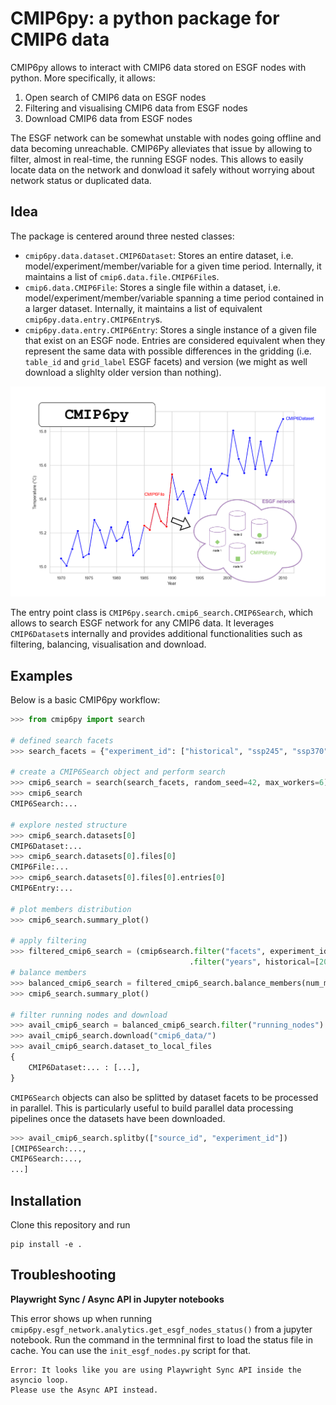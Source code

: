 # CMIP6py: a python package for CMIP6 data

CMIP6py allows to interact with CMIP6 data stored on ESGF nodes with python. More specifically, it allows:
1. Open search of CMIP6 data on ESGF nodes
2. Filtering and visualising CMIP6 data from ESGF nodes
3. Download CMIP6 data from ESGF nodes

The ESGF network can be somewhat unstable with nodes going offline and data becoming unreachable. CMIP6Py alleviates that issue by allowing to filter, almost in real-time, the running ESGF nodes. This allows to easily locate data on the network and donwload it safely without worrying about network status or duplicated data.

## Idea

The package is centered around three nested classes:
- `cmip6py.data.dataset.CMIP6Dataset`: Stores an entire dataset, i.e. model/experiment/member/variable for a given time period. Internally, it maintains a list of `cmip6.data.file.CMIP6File`s.
- `cmip6.data.CMIP6File`: Stores a single file within a dataset, i.e. model/experiment/member/variable spanning a time period contained in a larger dataset. Internally, it maintains a list of equivalent `cmip6py.data.entry.CMIP6Entry`s.
- `cmip6py.data.entry.CMIP6Entry`: Stores  a single instance of a given file that exist on an ESGF node. Entries are considered equivalent when they represent the same data with possible differences in the gridding (i.e. `table_id` and `grid_label` ESGF facets) and version (we might as well download a slighlty older version than nothing).

![class organisation overview](./imgs/classes_org.png "Organisation of CMIP6py main classes")

The entry point class is `CMIP6py.search.cmip6_search.CMIP6Search`, which allows to search ESGF network for any CMIP6 data. It leverages `CMIP6Dataset`s internally and provides additional functionalities such as filtering, balancing, visualisation and download. 

## Examples

Below is a basic CMIP6py workflow:
```python
>>> from cmip6py import search

# defined search facets
>>> search_facets = {"experiment_id": ["historical", "ssp245", "ssp370"], "source_id": ["EC-Earth3", "MPI-ESM1-2-HR"], "variable": ["tas", "tos", "zg"], "table_id": ["Eday", "day", "Oday"]}

# create a CMIP6Search object and perform search
>>> cmip6_search = search(search_facets, random_seed=42, max_workers=6)
>>> cmip6_search
CMIP6Search:...

# explore nested structure
>>> cmip6_search.datasets[0]
CMIP6Dataset:...
>>> cmip6_search.datasets[0].files[0]
CMIP6File:...
>>> cmip6_search.datasets[0].files[0].entries[0]
CMIP6Entry:...

# plot members distribution
>>> cmip6_search.summary_plot()

# apply filtering
>>> filtered_cmip6_search = (cmip6search.filter("facets", experiment_id=["historical", "ssp245"]) # only historical and SSP-2.45
                                        .filter("years", historical=[2010, 2015], projections=[2015, 2021])) # select years
# balance members 
>>> balanced_cmip6_search = filtered_cmip6_search.balance_members(num_members=4, tolerance=2)
>>> cmip6_search.summary_plot()

# filter running nodes and download
>>> avail_cmip6_search = balanced_cmip6_search.filter("running_nodes")
>>> avail_cmip6_search.download("cmip6_data/")
>>> avail_cmip6_search.dataset_to_local_files
{
    CMIP6Dataset:... : [...],
}
```

`CMIP6Search` objects can also be splitted by dataset facets to be processed in parallel. This is particularly useful to build parallel data processing pipelines once the datasets have been downloaded.

```python
>>> avail_cmip6_search.splitby(["source_id", "experiment_id"])
[CMIP6Search:...,
CMIP6Search:...,
...]
```

## Installation

Clone this repository and run
```
pip install -e .
```

## Troubleshooting

**Playwright Sync / Async API in Jupyter notebooks**

This error shows up when running `cmip6py.esgf_network.analytics.get_esgf_nodes_status()` from a jupyter notebook. Run the command in the termninal first to load the status file in cache. You can use the `init_esgf_nodes.py` script for that.
```
Error: It looks like you are using Playwright Sync API inside the asyncio loop.
Please use the Async API instead.
```




<!-- **`cmip6py.data.file.CMIP6File`**

This class ensures that we do not lose any data. A `CMIP6File` contains all equivalent CMIP6 files on ESGF, i.e. files that have the same `source_id`, `experiment_id`, `member_id`, `variable`, `start_date`, and `end_date`. Other facets may differ. The equivalent files informations are stored in a dataframe.
```
cmip6_file.name 
>>> {source_id}_{experiment_id}_{member_id}_{variable}_{start_date}-{end_date}

cmip6_file.df
>>> pd.DataFrame({
    source_id: ...,
    experiment_id: ...,
    member_id: ...,
    variable: ...,
    start_date: ...,
    end_date: ...,
    varying_facet-1: ...,
    varying_facet-2: ...,
    ...,
    varying_facet-N: ...,
    urls: ..., # all download urls associated to each file -> used for downloading
    data_nodes: ..., # all hosts associated to each file -> used for filtering runnning nodes
    checksums: ..., # all checksums associated to each file -> used to validate downloads
})
```

**`cmip6py.data.file.CMIP6Dataset`**

This class contains all `CMIP6File`s that have the same `source_id`, `experiment_id`, `member_id`, `variable` but different `start_date`, `end_date`.
```
cmip6_file.name 
>>> {source_id}_{experiment_id}_{member_id}_{variable}_{dataset_start_date}-{dataset_end_date}

cmip6_file.df
>>> pd.DataFrame({
    source_id: ...,
    experiment_id: ...,
    member_id: ...,
    variable: ...,
    dataset_start_date: ...,
    dataset_end_date: ...,
    varying_facet-1: ...,
    varying_facet-2: ...,
    ...,
    varying_facet-N: ...,
    urls: ..., # all download urls associated to each file -> used for downloading
    data_nodes: ..., # all hosts associated to each file -> used for filtering runnning nodes
    checksums: ..., # all checksums associated to each file -> used to validate downloads
})
```

## Functionalities

The main entrypoint is `cmip6py.open_search.CMIP6OpenSearch`. It allows to store search results, filter them and download them easily.

### Exploring  -->

